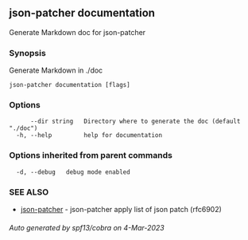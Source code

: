 ## json-patcher documentation

Generate Markdown doc for json-patcher

### Synopsis

Generate Markdown in ./doc

```
json-patcher documentation [flags]
```

### Options

```
      --dir string   Directory where to generate the doc (default "./doc")
  -h, --help         help for documentation
```

### Options inherited from parent commands

```
  -d, --debug   debug mode enabled
```

### SEE ALSO

* [json-patcher](json-patcher.md)	 - json-patcher  apply list of json patch (rfc6902)

###### Auto generated by spf13/cobra on 4-Mar-2023
